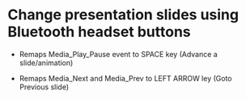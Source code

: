 # Change presentation slides using Bluetooth headset buttons

- Remaps Media_Play_Pause event to SPACE key (Advance a slide/animation)

- Remaps Media_Next and Media_Prev to LEFT ARROW ley (Goto Previous slide)
